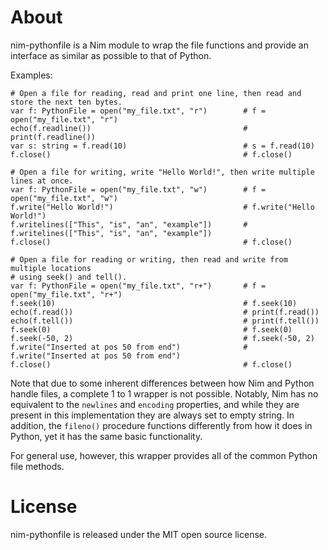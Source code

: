 About
=====

nim-pythonfile is a Nim module to wrap the file functions and provide an interface as similar as possible to that of Python.

Examples:

    # Open a file for reading, read and print one line, then read and store the next ten bytes.
    var f: PythonFile = open("my_file.txt", "r")        # f = open("my_file.txt", "r")
    echo(f.readline())                                  # print(f.readline())
    var s: string = f.read(10)                          # s = f.read(10)
    f.close()                                           # f.close()

    # Open a file for writing, write "Hello World!", then write multiple lines at once.
    var f: PythonFile = open("my_file.txt", "w")        # f = open("my_file.txt", "w")
    f.write("Hello World!")                             # f.write("Hello World!")
    f.writelines(["This", "is", "an", "example"])       # f.writelines(["This", "is", "an", "example"])
    f.close()                                           # f.close()

    # Open a file for reading or writing, then read and write from multiple locations
    # using seek() and tell().
    var f: PythonFile = open("my_file.txt", "r+")       # f = open("my_file.txt", "r+")
    f.seek(10)                                          # f.seek(10)
    echo(f.read())                                      # print(f.read())
    echo(f.tell())                                      # print(f.tell())
    f.seek(0)                                           # f.seek(0)
    f.seek(-50, 2)                                      # f.seek(-50, 2)
    f.write("Inserted at pos 50 from end")              # f.write("Inserted at pos 50 from end")
    f.close()                                           # f.close()
    

Note that due to some inherent differences between how Nim and Python handle files, a complete
1 to 1 wrapper is not possible. Notably, Nim has no equivalent to the `newlines` and `encoding`
properties, and while they are present in this implementation they are always set to empty string. In
addition, the `fileno()` procedure functions differently from how it does in Python, yet it has the
same basic functionality.

For general use, however, this wrapper provides all of the common Python file methods.

License
=======

nim-pythonfile is released under the MIT open source license.
